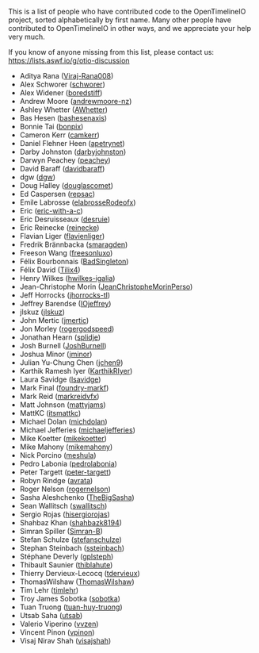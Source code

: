 This is a list of people who have contributed code to the OpenTimelineIO project, sorted alphabetically by first name. Many other people have contributed to OpenTimelineIO in other ways, and we appreciate your help very much.

If you know of anyone missing from this list, please contact us: https://lists.aswf.io/g/otio-discussion

* Aditya Rana ([Viraj-Rana008](https://github.com/Viraj-Rana008))
* Alex Schworer ([schworer](https://github.com/schworer))
* Alex Widener ([boredstiff](https://github.com/boredstiff))
* Andrew Moore ([andrewmoore-nz](https://github.com/andrewmoore-nz))
* Ashley Whetter ([AWhetter](https://github.com/AWhetter))
* Bas Hesen ([bashesenaxis](https://github.com/bashesenaxis))
* Bonnie Tai ([bonpix](https://github.com/bonpix))
* Cameron Kerr ([camkerr](https://github.com/camkerr))
* Daniel Flehner Heen ([apetrynet](https://github.com/apetrynet))
* Darby Johnston ([darbyjohnston](https://github.com/darbyjohnston))
* Darwyn Peachey ([peachey](https://github.com/peachey))
* David Baraff ([davidbaraff](https://github.com/davidbaraff))
* dgw ([dgw](https://github.com/dgw))
* Doug Halley ([douglascomet](https://github.com/douglascomet))
* Ed Caspersen ([repsac](https://github.com/repsac))
* Emile Labrosse ([elabrosseRodeofx](https://github.com/elabrosseRodeofx))
* Eric ([eric-with-a-c](https://github.com/eric-with-a-c))
* Eric Desruisseaux ([desruie](https://github.com/desruie))
* Eric Reinecke ([reinecke](https://github.com/reinecke))
* Flavian Liger ([flavienliger](https://github.com/flavienliger))
* Fredrik Brännbacka ([smaragden](https://github.com/smaragden))
* Freeson Wang ([freesonluxo](https://github.com/freesonluxo))
* Félix Bourbonnais ([BadSingleton](https://github.com/BadSingleton))
* Félix David ([Tilix4](https://github.com/Tilix4))
* Henry Wilkes ([hwilkes-igalia](https://github.com/hwilkes-igalia))
* Jean-Christophe Morin ([JeanChristopheMorinPerso](https://github.com/JeanChristopheMorinPerso))
* Jeff Horrocks ([jhorrocks-tl](https://github.com/jhorrocks-tl))
* Jeffrey Barendse ([IOjeffrey](https://github.com/IOjeffrey))
* jlskuz ([jlskuz](https://github.com/jlskuz))
* John Mertic ([jmertic](https://github.com/jmertic))
* Jon Morley ([rogergodspeed](https://github.com/rogergodspeed))
* Jonathan Hearn ([splidje](https://github.com/splidje))
* Josh Burnell ([JoshBurnell](https://github.com/JoshBurnell))
* Joshua Minor ([jminor](https://github.com/jminor))
* Julian Yu-Chung Chen ([jchen9](https://github.com/jchen9))
* Karthik Ramesh Iyer ([KarthikRIyer](https://github.com/KarthikRIyer))
* Laura Savidge ([lsavidge](https://github.com/lsavidge))
* Mark Final ([foundry-markf](https://github.com/foundry-markf))
* Mark Reid ([markreidvfx](https://github.com/markreidvfx))
* Matt Johnson ([mattyjams](https://github.com/mattyjams))
* MattKC ([itsmattkc](https://github.com/itsmattkc))
* Michael Dolan ([michdolan](https://github.com/michdolan))
* Michael Jefferies ([michaeljefferies](https://github.com/michaeljefferies))
* Mike Koetter ([mikekoetter](https://github.com/mikekoetter))
* Mike Mahony ([mikemahony](https://github.com/mikemahony))
* Nick Porcino ([meshula](https://github.com/meshula))
* Pedro Labonia ([pedrolabonia](https://github.com/pedrolabonia))
* Peter Targett ([peter-targett](https://github.com/peter-targett))
* Robyn Rindge ([avrata](https://github.com/avrata))
* Roger Nelson ([rogernelson](https://github.com/rogernelson))
* Sasha Aleshchenko ([TheBigSasha](https://github.com/TheBigSasha))
* Sean Wallitsch ([swallitsch](https://github.com/swallitsch))
* Sergio Rojas ([hisergiorojas](https://github.com/hisergiorojas))
* Shahbaz Khan ([shahbazk8194](https://github.com/shahbazk8194))
* Simran Spiller ([Simran-B](https://github.com/Simran-B))
* Stefan Schulze ([stefanschulze](https://github.com/stefanschulze))
* Stephan Steinbach ([ssteinbach](https://github.com/ssteinbach))
* Stéphane Deverly ([gplsteph](https://github.com/gplsteph))
* Thibault Saunier ([thiblahute](https://github.com/thiblahute))
* Thierry Dervieux-Lecocq ([tdervieux](https://github.com/tdervieux))
* ThomasWilshaw ([ThomasWilshaw](https://github.com/ThomasWilshaw))
* Tim Lehr ([timlehr](https://github.com/timlehr))
* Troy James Sobotka ([sobotka](https://github.com/sobotka))
* Tuan Truong ([tuan-huy-truong](https://github.com/tuan-huy-truong))
* Utsab Saha ([utsab](https://github.com/utsab))
* Valerio Viperino ([vvzen](https://github.com/vvzen))
* Vincent Pinon ([vpinon](https://github.com/vpinon))
* Visaj Nirav Shah ([visajshah](https://github.com/visajshah))